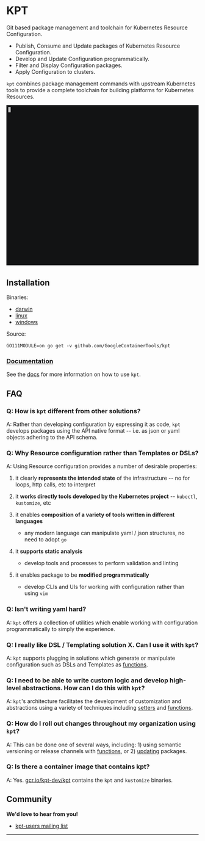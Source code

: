 # KPT

Git based package management and toolchain for Kubernetes Resource Configuration.

- Publish, Consume and Update packages of Kubernetes Resource Configuration.
- Develop and Update Configuration programmatically.
- Filter and Display Configuration packages.
- Apply Configuration to clusters.

`kpt` combines package management commands with upstream Kubernetes tools to provide a complete
toolchain for building platforms for Kubernetes Resources.

![alt text][demo]

## Installation

Binaries:

- [darwin](https://storage.cloud.google.com/kpt-dev/kpt.master_darwin_amd64)
- [linux](https://storage.cloud.google.com/kpt-dev/kpt.master_linux_amd64)
- [windows](https://storage.cloud.google.com/kpt-dev/kpt.master_windows_amd64)

Source:

    GO111MODULE=on go get -v github.com/GoogleContainerTools/kpt

### [Documentation](docs/README.md)

See the [docs](docs/README.md) for more information on how to use `kpt`.

## FAQ

### **Q: How is `kpt` different from other solutions?**

A: Rather than developing configuration by expressing it as code, `kpt` develops packages
   using the API native format -- i.e. as json or yaml objects adhering to the API schema.

### **Q: Why Resource configuration rather than Templates or DSLs?**  

A: Using Resource configuration provides a number of desirable properties:

  1. it clearly **represents the intended state** of the infrastructure -- no for loops, http calls,
    etc to interpret

  2. it **works directly tools developed by the Kubernetes project** -- `kubectl`, `kustomize`, etc

  3. it enables **composition of a variety of tools written in different languages**
      * any modern language can manipulate yaml / json structures, no need to adopt `go`

  4. it **supports static analysis**
      * develop tools and processes to perform validation and linting

  5. it enables package to be **modified programmatically**
      * develop CLIs and UIs for working with configuration rather than using `vim`

### **Q: Isn't writing yaml hard?**

A: `kpt` offers a collection of utilities which enable working with configuration
   programmatically to simply the experience.

### **Q: I really like DSL / Templating solution X.  Can I use it with `kpt`?**

A: `kpt` supports plugging in solutions which generate or manipulate configuration such
   as DSLs and Templates as [functions](docs/functions).

### **Q: I need to be able to write custom logic and develop high-level abstractions.  How can I do this with `kpt`?**

A: `kpt`'s architecture facilitates the development of customization and abstractions using
   a variety of techniques including [setters](docs/config/set.md) and [functions](docs/functions).

### **Q: How do I roll out changes throughout my organization using `kpt`?**

A: This can be done one of several ways, including: 1) using semantic versioning or release
   channels with [functions](docs/functions), or 2) [updating](docs/pkg/update.md) packages.

### **Q: Is there a container image that contains kpt?**

A: Yes. [gcr.io/kpt-dev/kpt](Dockerfile) contains the `kpt` and `kustomize` binaries.

## Community

**We'd love to hear from you!**

* [kpt-users mailing list](https://groups.google.com/forum/#!forum/kpt-users)

---------------------

[demo]: docs/gifs/overview-readme.gif "Five Minute Demo"
